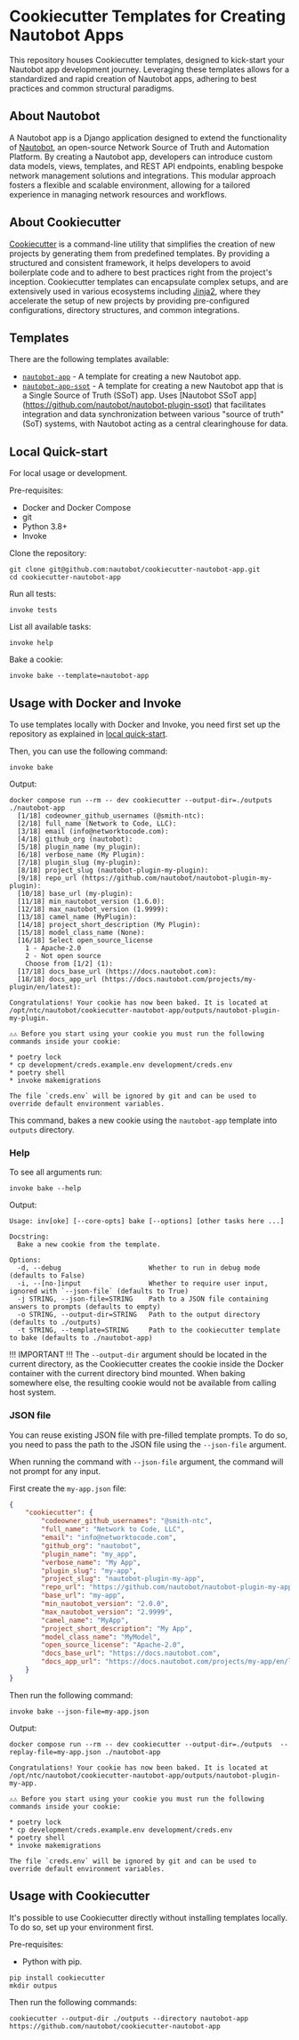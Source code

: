 # Cookiecutter Templates for Creating Nautobot Apps

This repository houses Cookiecutter templates, designed to kick-start your Nautobot app development journey. Leveraging these templates allows for a standardized and rapid creation of Nautobot apps, adhering to best practices and common structural paradigms.

## About Nautobot

A Nautobot app is a Django application designed to extend the functionality of [Nautobot](https://github.com/nautobot/nautobot), an open-source Network Source of Truth and Automation Platform. By creating a Nautobot app, developers can introduce custom data models, views, templates, and REST API endpoints, enabling bespoke network management solutions and integrations. This modular approach fosters a flexible and scalable environment, allowing for a tailored experience in managing network resources and workflows.

## About Cookiecutter

[Cookiecutter](https://github.com/cookiecutter/cookiecutter) is a command-line utility that simplifies the creation of new projects by generating them from predefined templates. By providing a structured and consistent framework, it helps developers to avoid boilerplate code and to adhere to best practices right from the project's inception. Cookiecutter templates can encapsulate complex setups, and are extensively used in various ecosystems including [Jinja2](https://jinja.palletsprojects.com/), where they accelerate the setup of new projects by providing pre-configured configurations, directory structures, and common integrations.

## Templates

There are the following templates available:

- [`nautobot-app`](./nautobot-app) - A template for creating a new Nautobot app.
- [`nautobot-app-ssot`](./nautobot-app-ssot) - A template for creating a new Nautobot app that is a Single Source of Truth (SSoT) app. Uses [Nautobot SSoT app] (https://github.com/nautobot/nautobot-plugin-ssot) that facilitates integration and data synchronization between various "source of truth" (SoT) systems, with Nautobot acting as a central clearinghouse for data.

## Local Quick-start

For local usage or development.

Pre-requisites:

- Docker and Docker Compose
- git
- Python 3.8+
- Invoke

Clone the repository:

```shell
git clone git@github.com:nautobot/cookiecutter-nautobot-app.git
cd cookiecutter-nautobot-app
```

Run all tests:

```shell
invoke tests
```

List all available tasks:

```shell
invoke help
```

Bake a cookie:

```shell
invoke bake --template=nautobot-app
```

## Usage with Docker and Invoke

To use templates locally with Docker and Invoke, you need first set up the repository as explained in [local quick-start](#local-quickstart).

Then, you can use the following command:

```shell
invoke bake
```

Output:

```shell
docker compose run --rm -- dev cookiecutter --output-dir=./outputs   ./nautobot-app
  [1/18] codeowner_github_usernames (@smith-ntc): 
  [2/18] full_name (Network to Code, LLC): 
  [3/18] email (info@networktocode.com): 
  [4/18] github_org (nautobot): 
  [5/18] plugin_name (my_plugin): 
  [6/18] verbose_name (My Plugin): 
  [7/18] plugin_slug (my-plugin): 
  [8/18] project_slug (nautobot-plugin-my-plugin): 
  [9/18] repo_url (https://github.com/nautobot/nautobot-plugin-my-plugin): 
  [10/18] base_url (my-plugin): 
  [11/18] min_nautobot_version (1.6.0): 
  [12/18] max_nautobot_version (1.9999): 
  [13/18] camel_name (MyPlugin): 
  [14/18] project_short_description (My Plugin): 
  [15/18] model_class_name (None): 
  [16/18] Select open_source_license
    1 - Apache-2.0
    2 - Not open source
    Choose from [1/2] (1): 
  [17/18] docs_base_url (https://docs.nautobot.com): 
  [18/18] docs_app_url (https://docs.nautobot.com/projects/my-plugin/en/latest): 

Congratulations! Your cookie has now been baked. It is located at /opt/ntc/nautobot/cookiecutter-nautobot-app/outputs/nautobot-plugin-my-plugin.

⚠️⚠️ Before you start using your cookie you must run the following commands inside your cookie:

* poetry lock
* cp development/creds.example.env development/creds.env
* poetry shell
* invoke makemigrations

The file `creds.env` will be ignored by git and can be used to override default environment variables.
```

This command, bakes a new cookie using the `nautobot-app` template into `outputs` directory.

### Help

To see all arguments run:

```shell
invoke bake --help
```

Output:

```shell
Usage: inv[oke] [--core-opts] bake [--options] [other tasks here ...]

Docstring:
  Bake a new cookie from the template.

Options:
  -d, --debug                      Whether to run in debug mode (defaults to False)
  -i, --[no-]input                 Whether to require user input, ignored with `--json-file` (defaults to True)
  -j STRING, --json-file=STRING    Path to a JSON file containing answers to prompts (defaults to empty)
  -o STRING, --output-dir=STRING   Path to the output directory (defaults to ./outputs)
  -t STRING, --template=STRING     Path to the cookiecutter template to bake (defaults to ./nautobot-app)
```

!!! IMPORTANT !!! The `--output-dir` argument should be located in the current directory, as the Cookiecutter creates the cookie inside the Docker container with the current directory bind mounted. When baking somewhere else, the resulting cookie would not be available from calling host system.

### JSON file

You can reuse existing JSON file with pre-filled template prompts. To do so, you need to pass the path to the JSON file using the `--json-file` argument.

When running the command with `--json-file` argument, the command will not prompt for any input.

First create the `my-app.json` file:

```json
{
    "cookiecutter": {
        "codeowner_github_usernames": "@smith-ntc",
        "full_name": "Network to Code, LLC",
        "email": "info@networktocode.com",
        "github_org": "nautobot",
        "plugin_name": "my_app",
        "verbose_name": "My App",
        "plugin_slug": "my-app",
        "project_slug": "nautobot-plugin-my-app",
        "repo_url": "https://github.com/nautobot/nautobot-plugin-my-app",
        "base_url": "my-app",
        "min_nautobot_version": "2.0.0",
        "max_nautobot_version": "2.9999",
        "camel_name": "MyApp",
        "project_short_description": "My App",
        "model_class_name": "MyModel",
        "open_source_license": "Apache-2.0",
        "docs_base_url": "https://docs.nautobot.com",
        "docs_app_url": "https://docs.nautobot.com/projects/my-app/en/latest"
    }
}
```

Then run the following command:

```shell
invoke bake --json-file=my-app.json
```

Output:

```shell
docker compose run --rm -- dev cookiecutter --output-dir=./outputs  --replay-file=my-app.json ./nautobot-app

Congratulations! Your cookie has now been baked. It is located at /opt/ntc/nautobot/cookiecutter-nautobot-app/outputs/nautobot-plugin-my-app.

⚠️⚠️ Before you start using your cookie you must run the following commands inside your cookie:

* poetry lock
* cp development/creds.example.env development/creds.env
* poetry shell
* invoke makemigrations

The file `creds.env` will be ignored by git and can be used to override default environment variables.
```

## Usage with Cookiecutter

It's possible to use Cookiecutter directly without installing templates locally. To do so, set up your environment first.

Pre-requisites:

- Python with pip.

```shell
pip install cookiecutter
mkdir outpus
```

Then run the following commands:

```shell
cookiecutter --output-dir ./outputs --directory nautobot-app https://github.com/nautobot/cookiecutter-nautobot-app
```
